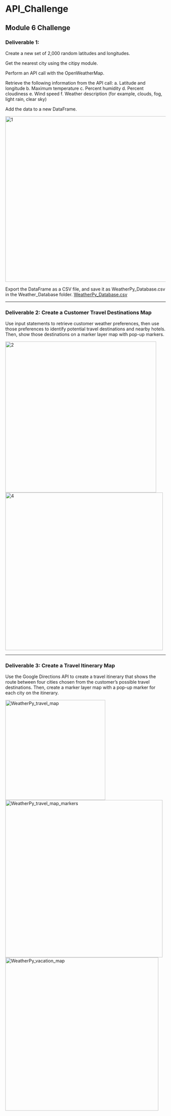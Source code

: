 # API_Challenge

Module 6 Challenge
---
### Deliverable 1: 

Create a new set of 2,000 random latitudes and longitudes.

Get the nearest city using the citipy module.

Perform an API call with the OpenWeatherMap.

Retrieve the following information from the API call:
a.	Latitude and longitude
b.	Maximum temperature
c.	Percent humidity
d.	Percent cloudiness
e.	Wind speed
f.	Weather description (for example, clouds, fog, light rain, clear sky)

Add the data to a new DataFrame.

<img width="520" alt="1" src="https://user-images.githubusercontent.com/86527347/129509423-5e25ace4-b4a1-4ebc-8231-c8ae8b0e542c.png">

Export the DataFrame as a CSV file, and save it as WeatherPy_Database.csv in the Weather_Database folder.
[WeatherPy_Database.csv](Weather_Database/WeatherPy_Database.csv)

---

### Deliverable 2: Create a Customer Travel Destinations Map
Use input statements to retrieve customer weather preferences, then use those preferences to identify potential travel destinations and nearby hotels. Then, show those destinations on a marker layer map with pop-up markers.

<img width="474" alt="2" src="https://user-images.githubusercontent.com/86527347/129509425-2ae72a1d-e826-455d-8022-16e2cd1be681.png">

<img width="495" alt="4" src="https://user-images.githubusercontent.com/86527347/129509427-5e223443-f6fc-4228-a13a-98bcdd7ca352.png">

---

### Deliverable 3: Create a Travel Itinerary Map
Use the Google Directions API to create a travel itinerary that shows the route between four cities chosen from the customer’s possible travel destinations. Then, create a marker layer map with a pop-up marker for each city on the itinerary.

<img width="314" alt="WeatherPy_travel_map" src="https://user-images.githubusercontent.com/86527347/129509428-bb9ae518-3159-4678-949f-4567fea5eaf4.png">

<img width="494" alt="WeatherPy_travel_map_markers" src="https://user-images.githubusercontent.com/86527347/129509429-23a50665-b607-4a5c-b1dc-aa4d003152b7.png">

<img width="481" alt="WeatherPy_vacation_map" src="https://user-images.githubusercontent.com/86527347/129509431-6e72b0f8-2d77-4b76-8c2f-542461566328.png">

